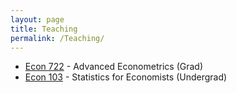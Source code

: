 ```yaml
---
layout: page
title: Teaching
permalink: /Teaching/
---
```

- [Econ 722](http://ditraglia.com/econ722) - Advanced Econometrics (Grad)
- [Econ 103](http://ditraglia.com/Econ103Public) - Statistics for Economists (Undergrad)

